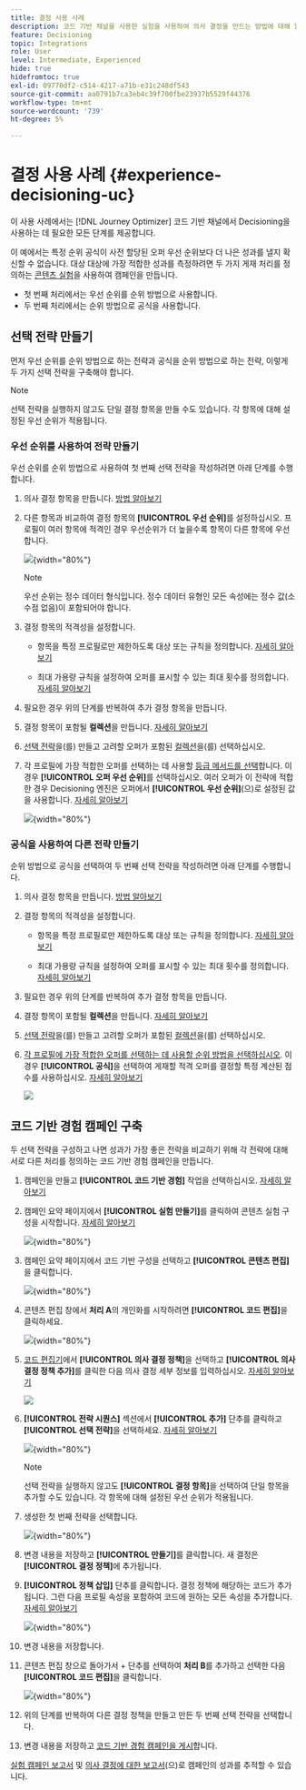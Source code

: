 ```yaml
---
title: 결정 사용 사례
description: 코드 기반 채널을 사용한 실험을 사용하여 의사 결정을 만드는 방법에 대해 알아봅니다
feature: Decisioning
topic: Integrations
role: User
level: Intermediate, Experienced
hide: true
hidefromtoc: true
exl-id: 09770df2-c514-4217-a71b-e31c248df543
source-git-commit: aa0791b7ca3eb4c39f700fbe23937b5529f44376
workflow-type: tm+mt
source-wordcount: '739'
ht-degree: 5%

---
```


# 결정 사용 사례 {#experience-decisioning-uc}

이 사용 사례에서는 [!DNL Journey Optimizer] 코드 기반 채널에서 Decisioning을 사용하는 데 필요한 모든 단계를 제공합니다.

이 예에서는 특정 순위 공식이 사전 할당된 오퍼 우선 순위보다 더 나은 성과를 낼지 확신할 수 없습니다. 대상 대상에 가장 적합한 성과를 측정하려면 두 가지 게재 처리를 정의하는 [콘텐츠 실험](../content-management/content-experiment.md)을 사용하여 캠페인을 만듭니다.

* 첫 번째 처리에서는 우선 순위를 순위 방법으로 사용합니다.
* 두 번째 처리에서는 순위 방법으로 공식을 사용합니다.

## 선택 전략 만들기

먼저 우선 순위를 순위 방법으로 하는 전략과 공식을 순위 방법으로 하는 전략, 이렇게 두 가지 선택 전략을 구축해야 합니다.

>[!NOTE]
>
>선택 전략을 실행하지 않고도 단일 결정 항목을 만들 수도 있습니다. 각 항목에 대해 설정된 우선 순위가 적용됩니다.

### 우선 순위를 사용하여 전략 만들기

우선 순위를 순위 방법으로 사용하여 첫 번째 선택 전략을 작성하려면 아래 단계를 수행합니다.

1. 의사 결정 항목을 만듭니다. [방법 알아보기](items.md)

1. 다른 항목과 비교하여 결정 항목의 **[!UICONTROL 우선 순위]**&#x200B;를 설정하십시오. 프로필이 여러 항목에 적격인 경우 우선순위가 더 높을수록 항목이 다른 항목에 우선합니다.

   ![](assets/exd-uc-item-priority.png){width="80%"}

   >[!NOTE]
   >
   >우선 순위는 정수 데이터 형식입니다. 정수 데이터 유형인 모든 속성에는 정수 값(소수점 없음)이 포함되어야 합니다.

1. 결정 항목의 적격성을 설정합니다.

   * 항목을 특정 프로필로만 제한하도록 대상 또는 규칙을 정의합니다. [자세히 알아보기](items.md#eligibility)

   * 최대 가용량 규칙을 설정하여 오퍼를 표시할 수 있는 최대 횟수를 정의합니다. [자세히 알아보기](items.md#capping)

1. 필요한 경우 위의 단계를 반복하여 추가 결정 항목을 만듭니다.

1. 결정 항목이 포함될 **컬렉션**&#x200B;을 만듭니다. [자세히 알아보기](collections.md)

1. [선택 전략](selection-strategies.md#create-selection-strategy)을(를) 만들고 고려할 오퍼가 포함된 [컬렉션](collections.md)을(를) 선택하십시오.

1. 각 프로필에 가장 적합한 오퍼를 선택하는 데 사용할 [등급 메서드를 선택](#select-ranking-method)합니다. 이 경우 **[!UICONTROL 오퍼 우선 순위]**&#x200B;를 선택하십시오. 여러 오퍼가 이 전략에 적합한 경우 Decisioning 엔진은 오퍼에서 **[!UICONTROL 우선 순위]**(으)로 설정된 값을 사용합니다. [자세히 알아보기](selection-strategies.md#offer-priority)

   ![](assets/exd-uc-strategy-priority.png){width="80%"}

### 공식을 사용하여 다른 전략 만들기

순위 방법으로 공식을 선택하여 두 번째 선택 전략을 작성하려면 아래 단계를 수행합니다.

1. 의사 결정 항목을 만듭니다. [방법 알아보기](items.md)

   <!--Do you need to set the same **[!UICONTROL Priority]** as for the first decision item, or it won't be considered at all?-->

1. 결정 항목의 적격성을 설정합니다.

   * 항목을 특정 프로필로만 제한하도록 대상 또는 규칙을 정의합니다. [자세히 알아보기](items.md#eligibility)

   * 최대 가용량 규칙을 설정하여 오퍼를 표시할 수 있는 최대 횟수를 정의합니다. [자세히 알아보기](items.md#capping)

1. 필요한 경우 위의 단계를 반복하여 추가 결정 항목을 만듭니다.

1. 결정 항목이 포함될 **컬렉션**&#x200B;을 만듭니다. [자세히 알아보기](collections.md)

1. [선택 전략](selection-strategies.md#create-selection-strategy)을(를) 만들고 고려할 오퍼가 포함된 [컬렉션](collections.md)을(를) 선택하십시오.

1. [각 프로필에 가장 적합한 오퍼를 선택하는 데 사용할 순위 방법을 선택하십시오](#select-ranking-method). 이 경우 **[!UICONTROL 공식]**&#x200B;을 선택하여 게재할 적격 오퍼를 결정할 특정 계산된 점수를 사용하십시오. [자세히 알아보기](selection-strategies.md#ranking-formula)

   ![](assets/exd-uc-strategy-formula.png)

## 코드 기반 경험 캠페인 구축

<!--To present the best dynamic offer and experience to your visitors on your website or mobile app, add a decision policy to a code-based campaign.

Define two delivery treatments each containing a different decision policy.-->

두 선택 전략을 구성하고 나면 성과가 가장 좋은 전략을 비교하기 위해 각 전략에 대해 서로 다른 처리를 정의하는 코드 기반 경험 캠페인을 만듭니다.

1. 캠페인을 만들고 **[!UICONTROL 코드 기반 경험]** 작업을 선택하십시오. [자세히 알아보기](../code-based/create-code-based.md)

1. 캠페인 요약 페이지에서 **[!UICONTROL 실험 만들기]**&#x200B;를 클릭하여 콘텐츠 실험 구성을 시작합니다. [자세히 알아보기](../content-management/content-experiment.md)

   ![](assets/exd-uc-create-experiment.png){width="80%"}

1. 캠페인 요약 페이지에서 코드 기반 구성을 선택하고 **[!UICONTROL 콘텐츠 편집]**&#x200B;을 클릭합니다.

   ![](assets/exd-uc-edit-cbe-content.png){width="80%"}

1. 콘텐츠 편집 창에서 **처리 A**&#x200B;의 개인화를 시작하려면 **[!UICONTROL 코드 편집]**&#x200B;을 클릭하세요.

   ![](assets/exd-uc-experiment-treatment-a.png){width="80%"}

1. [코드 편집기](../code-based/create-code-based.md#edit-code)에서 **[!UICONTROL 의사 결정 정책]**&#x200B;을 선택하고 **[!UICONTROL 의사 결정 정책 추가]**&#x200B;를 클릭한 다음 의사 결정 세부 정보를 입력하십시오. [자세히 알아보기](create-decision.md#add)

   ![](assets/decision-code-based-create.png)

1. **[!UICONTROL 전략 시퀀스]** 섹션에서 **[!UICONTROL 추가]** 단추를 클릭하고 **[!UICONTROL 선택 전략]**&#x200B;을 선택하세요. [자세히 알아보기](create-decision.md#select)

   ![](assets/decision-code-based-strategy-sequence.png){width="80%"}

   >[!NOTE]
   >
   >선택 전략을 실행하지 않고도 **[!UICONTROL 결정 항목]**&#x200B;을 선택하여 단일 항목을 추가할 수도 있습니다. 각 항목에 대해 설정된 우선 순위가 적용됩니다.

1. 생성한 첫 번째 전략을 선택합니다.

   ![](assets/exd-uc-experiment-strategy-priority.png){width="80%"}

1. 변경 내용을 저장하고 **[!UICONTROL 만들기]**&#x200B;를 클릭합니다. 새 결정은 **[!UICONTROL 결정 정책]**&#x200B;에 추가됩니다.

1. **[!UICONTROL 정책 삽입]** 단추를 클릭합니다. 결정 정책에 해당하는 코드가 추가됩니다. 그런 다음 프로필 속성을 포함하여 코드에 원하는 모든 속성을 추가합니다. [자세히 알아보기](create-decision.md#use-decision-policy)

   ![](assets/exd-uc-experiment-insert-policy.png){width="80%"}

1. 변경 내용을 저장합니다.

1. 콘텐츠 편집 창으로 돌아가서 + 단추를 선택하여 **처리 B**&#x200B;를 추가하고 선택한 다음 **[!UICONTROL 코드 편집]**&#x200B;을 클릭합니다.

   ![](assets/exd-uc-experiment-treatment-b.png){width="80%"}

1. 위의 단계를 반복하여 다른 결정 정책을 만들고 만든 두 번째 선택 전략을 선택합니다. <!--Do you need to create exactly the same content to compare only the ranking method?-->

1. 변경 내용을 저장하고 [코드 기반 경험 캠페인을 게시](../code-based/publish-code-based.md)합니다.

[실험 캠페인 보고서](../reports/campaign-global-report-cja-experimentation.md) 및 [의사 결정에 대한 보고서](cja-reporting.md)(으)로 캠페인의 성과를 추적할 수 있습니다. <!--TBC how to check which treatment performs best-->